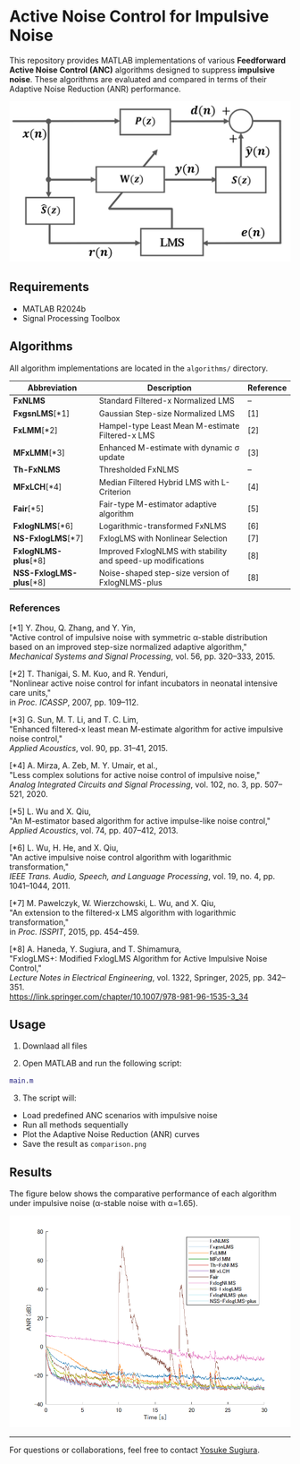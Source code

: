 # Active Noise Control for Impulsive Noise

This repository provides MATLAB implementations of various **Feedforward Active Noise Control (ANC)** algorithms designed to suppress **impulsive noise**. These algorithms are evaluated and compared in terms of their Adaptive Noise Reduction (ANR) performance.

![System Overview](ffanc.png)

## Requirements

- MATLAB R2024b
- Signal Processing Toolbox

## Algorithms

All algorithm implementations are located in the `algorithms/` directory.

| Abbreviation            | Description                                                                   | Reference |
|-------------------------|-------------------------------------------------------------------------------|-----------|
| **FxNLMS**              | Standard Filtered-x Normalized LMS                                             | –         |
| **FxgsnLMS**[*1]        | Gaussian Step-size Normalized LMS                                              | [1]       |
| **FxLMM**[*2]           | Hampel-type Least Mean M-estimate Filtered-x LMS                               | [2]       |
| **MFxLMM**[*3]          | Enhanced M-estimate with dynamic σ update                                     | [3]       |
| **Th-FxNLMS**           | Thresholded FxNLMS                                                             | –         |
| **MFxLCH**[*4]          | Median Filtered Hybrid LMS with L-Criterion                                   | [4]       |
| **Fair**[*5]            | Fair-type M-estimator adaptive algorithm                                       | [5]       |
| **FxlogNLMS**[*6]       | Logarithmic-transformed FxNLMS                                                 | [6]       |
| **NS-FxlogLMS**[*7]     | FxlogLMS with Nonlinear Selection                                               | [7]       |
| **FxlogNLMS-plus**[*8]  | Improved FxlogNLMS with stability and speed-up modifications                   | [8]       |
| **NSS-FxlogLMS-plus**[*8]| Noise-shaped step-size version of FxlogNLMS-plus                             | [8]       |

### References

[*1] Y. Zhou, Q. Zhang, and Y. Yin,  
"Active control of impulsive noise with symmetric α-stable distribution based on an improved step-size normalized adaptive algorithm,"  
*Mechanical Systems and Signal Processing*, vol. 56, pp. 320–333, 2015.  

[*2] T. Thanigai, S. M. Kuo, and R. Yenduri,  
"Nonlinear active noise control for infant incubators in neonatal intensive care units,"  
in *Proc. ICASSP*, 2007, pp. 109–112.  

[*3] G. Sun, M. T. Li, and T. C. Lim,  
"Enhanced filtered-x least mean M-estimate algorithm for active impulsive noise control,"  
*Applied Acoustics*, vol. 90, pp. 31–41, 2015.  

[*4] A. Mirza, A. Zeb, M. Y. Umair, et al.,  
"Less complex solutions for active noise control of impulsive noise,"  
*Analog Integrated Circuits and Signal Processing*, vol. 102, no. 3, pp. 507–521, 2020.  

[*5] L. Wu and X. Qiu,  
"An M-estimator based algorithm for active impulse-like noise control,"  
*Applied Acoustics*, vol. 74, pp. 407–412, 2013.  

[*6] L. Wu, H. He, and X. Qiu,  
"An active impulsive noise control algorithm with logarithmic transformation,"  
*IEEE Trans. Audio, Speech, and Language Processing*, vol. 19, no. 4, pp. 1041–1044, 2011.  

[*7] M. Pawelczyk, W. Wierzchowski, L. Wu, and X. Qiu,  
"An extension to the filtered-x LMS algorithm with logarithmic transformation,"  
in *Proc. ISSPIT*, 2015, pp. 454–459.  

[*8] A. Haneda, Y. Sugiura, and T. Shimamura,  
"FxlogLMS+: Modified FxlogLMS Algorithm for Active Impulsive Noise Control,"  
*Lecture Notes in Electrical Engineering*, vol. 1322, Springer, 2025, pp. 342–351.  
https://link.springer.com/chapter/10.1007/978-981-96-1535-3_34

## Usage

1. Downlaad all files

2. Open MATLAB and run the following script:

```matlab
main.m
```

3. The script will:

- Load predefined ANC scenarios with impulsive noise
- Run all methods sequentially
- Plot the Adaptive Noise Reduction (ANR) curves
- Save the result as `comparison.png`

## Results

The figure below shows the comparative performance of each algorithm under impulsive noise (α-stable noise with α=1.65).

![Comparison Result](comparison.png)

---

For questions or collaborations, feel free to contact [Yosuke Sugiura](mailto:ysugi@xxxx.ac.jp).
